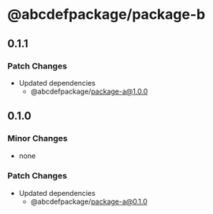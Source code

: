 # @abcdefpackage/package-b

## 0.1.1

### Patch Changes

- Updated dependencies
  - @abcdefpackage/package-a@1.0.0

## 0.1.0

### Minor Changes

- none

### Patch Changes

- Updated dependencies
  - @abcdefpackage/package-a@0.1.0
